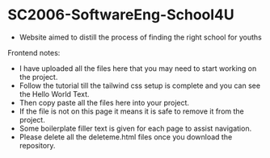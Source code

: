# SC2006-SoftwareEng-School4U
- Website aimed to distill the process of finding the right school for youths


Frontend notes:
- I have uploaded all the files here that you may need to start working on the project.
- Follow the tutorial till the tailwind css setup is complete and you can see the Hello World Text.
- Then copy paste all the files here into your project.
- If the  file is not on this page it means it is safe to remove it from the project.
- Some boilerplate filler text is given for each page to assist navigation.
- Please delete all the deleteme.html files once you download the repository.
